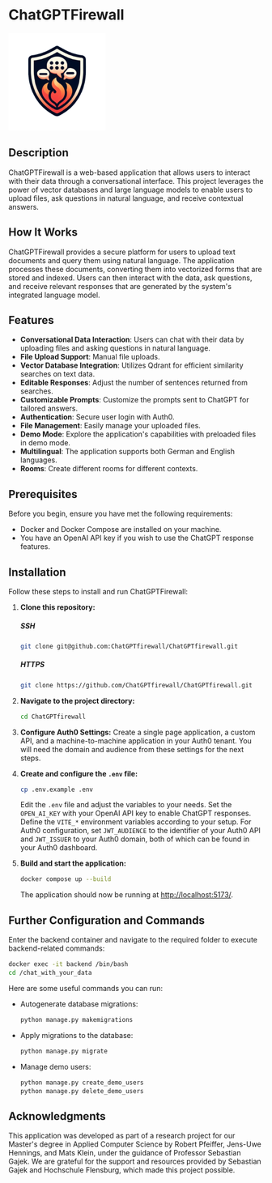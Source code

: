 
# ChatGPTFirewall

![Logo](images/logo_small.png)

## Description

ChatGPTFirewall is a web-based application that allows users to interact with their data through a conversational interface. This project leverages the power of vector databases and large language models to enable users to upload files, ask questions in natural language, and receive contextual answers.

## How It Works

ChatGPTFirewall provides a secure platform for users to upload text documents and query them using natural language. The application processes these documents, converting them into vectorized forms that are stored and indexed. Users can then interact with the data, ask questions, and receive relevant responses that are generated by the system's integrated language model.

## Features

- **Conversational Data Interaction**: Users can chat with their data by uploading files and asking questions in natural language.
- **File Upload Support**: Manual file uploads.
- **Vector Database Integration**: Utilizes Qdrant for efficient similarity searches on text data.
- **Editable Responses**: Adjust the number of sentences returned from searches.
- **Customizable Prompts**: Customize the prompts sent to ChatGPT for tailored answers.
- **Authentication**: Secure user login with Auth0.
- **File Management**: Easily manage your uploaded files.
- **Demo Mode**: Explore the application's capabilities with preloaded files in demo mode.
- **Multilingual**: The application supports both German and English languages.
- **Rooms**: Create different rooms for different contexts.

## Prerequisites

Before you begin, ensure you have met the following requirements:
- Docker and Docker Compose are installed on your machine.
- You have an OpenAI API key if you wish to use the ChatGPT response features.

## Installation

Follow these steps to install and run ChatGPTFirewall:

1. **Clone this repository:**
   ##### SSH
   ```sh
   git clone git@github.com:ChatGPTfirewall/ChatGPTfirewall.git
   ```
   ##### HTTPS
   ```sh
   git clone https://github.com/ChatGPTfirewall/ChatGPTfirewall.git
   ```

2. **Navigate to the project directory:**
   ```sh
   cd ChatGPTfirewall
   ```

3. **Configure Auth0 Settings:**
   Create a single page application, a custom API, and a machine-to-machine application in your Auth0 tenant. You will need the domain and audience from these settings for the next steps.

4. **Create and configure the `.env` file:**
   ```sh
   cp .env.example .env
   ```
   Edit the `.env` file and adjust the variables to your needs. Set the `OPEN_AI_KEY` with your OpenAI API key to enable ChatGPT responses. Define the `VITE_*` environment variables according to your setup. For Auth0 configuration, set `JWT_AUDIENCE` to the identifier of your Auth0 API and `JWT_ISSUER` to your Auth0 domain, both of which can be found in your Auth0 dashboard.

5. **Build and start the application:**
   ```sh
   docker compose up --build
   ```
   The application should now be running at [http://localhost:5173/](http://localhost:5173/).

## Further Configuration and Commands

Enter the backend container and navigate to the required folder to execute backend-related commands:

```sh
docker exec -it backend /bin/bash
cd /chat_with_your_data
```

Here are some useful commands you can run:

- Autogenerate database migrations:
  ```sh
  python manage.py makemigrations
  ```
- Apply migrations to the database:
  ```sh
  python manage.py migrate
  ```
- Manage demo users:
  ```sh
  python manage.py create_demo_users
  python manage.py delete_demo_users
  ```

## Acknowledgments

This application was developed as part of a research project for our Master's degree in Applied Computer Science by Robert Pfeiffer, Jens-Uwe Hennings, and Mats Klein, under the guidance of Professor Sebastian Gajek. We are grateful for the support and resources provided by Sebastian Gajek and Hochschule Flensburg, which made this project possible.